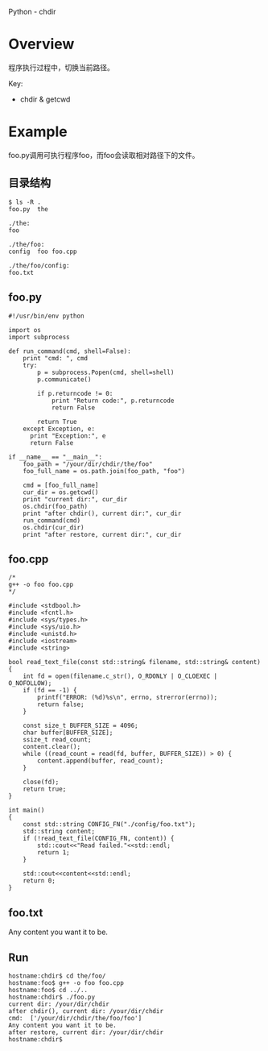 Python - chdir

# Overview

程序执行过程中，切换当前路径。

Key:

- chdir & getcwd

# Example

foo.py调用可执行程序foo，而foo会读取相对路径下的文件。

## 目录结构

    $ ls -R .
    foo.py  the

    ./the:
    foo

    ./the/foo:
    config  foo foo.cpp

    ./the/foo/config:
    foo.txt

## foo.py

    #!/usr/bin/env python

    import os
    import subprocess

    def run_command(cmd, shell=False):
        print "cmd: ", cmd
        try:
            p = subprocess.Popen(cmd, shell=shell)
            p.communicate()

            if p.returncode != 0:
                print "Return code:", p.returncode
                return False 

            return True
        except Exception, e:
          print "Exception:", e
          return False 
       
    if __name__ == "__main__":
        foo_path = "/your/dir/chdir/the/foo"
        foo_full_name = os.path.join(foo_path, "foo")

        cmd = [foo_full_name]
        cur_dir = os.getcwd()
        print "current dir:", cur_dir
        os.chdir(foo_path)
        print "after chdir(), current dir:", cur_dir
        run_command(cmd)
        os.chdir(cur_dir)
        print "after restore, current dir:", cur_dir
        
## foo.cpp

    /*
    g++ -o foo foo.cpp
    */

    #include <stdbool.h>
    #include <fcntl.h>
    #include <sys/types.h>
    #include <sys/uio.h>
    #include <unistd.h>
    #include <iostream>
    #include <string>

    bool read_text_file(const std::string& filename, std::string& content)
    {
        int fd = open(filename.c_str(), O_RDONLY | O_CLOEXEC | O_NOFOLLOW);
        if (fd == -1) {
            printf("ERROR: (%d)%s\n", errno, strerror(errno));
            return false;
        }
        
        const size_t BUFFER_SIZE = 4096;
        char buffer[BUFFER_SIZE];
        ssize_t read_count;
        content.clear();
        while ((read_count = read(fd, buffer, BUFFER_SIZE)) > 0) {
            content.append(buffer, read_count);
        }

        close(fd);
        return true;
    }

    int main()
    {
        const std::string CONFIG_FN("./config/foo.txt");
        std::string content;
        if (!read_text_file(CONFIG_FN, content)) {
            std::cout<<"Read failed."<<std::endl;
            return 1;
        }

        std::cout<<content<<std::endl;
        return 0;
    }

## foo.txt

Any content you want it to be.

## Run

    hostname:chdir$ cd the/foo/
    hostname:foo$ g++ -o foo foo.cpp
    hostname:foo$ cd ../..
    hostname:chdir$ ./foo.py 
    current dir: /your/dir/chdir
    after chdir(), current dir: /your/dir/chdir
    cmd:  ['/your/dir/chdir/the/foo/foo']
    Any content you want it to be.
    after restore, current dir: /your/dir/chdir
    hostname:chdir$ 


